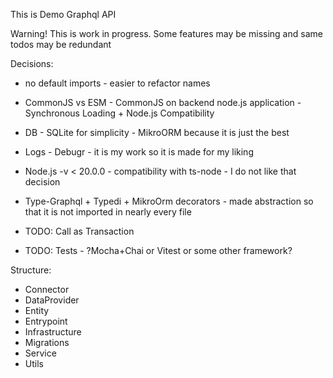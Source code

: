 This is Demo Graphql API

Warning! This is work in progress. Some features may be missing and same todos may be redundant

Decisions:
- no default imports - easier to refactor names
- CommonJS vs ESM - CommonJS on backend node.js application - Synchronous Loading + Node.js Compatibility
- DB - SQLite for simplicity - MikroORM because it is just the best
- Logs - Debugr - it is my work so it is made for my liking
- Node.js -v < 20.0.0 - compatibility with ts-node - I do not like that decision
- Type-Graphql + Typedi + MikroOrm decorators - made abstraction so that it is not imported in nearly every file

- TODO: Call as Transaction
- TODO: Tests - ?Mocha+Chai or Vitest or some other framework?

Structure:
- Connector
- DataProvider
- Entity
- Entrypoint
- Infrastructure
- Migrations
- Service
- Utils

